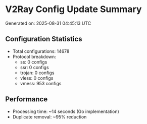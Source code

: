 # V2Ray Config Update Summary
Generated on: 2025-08-31 04:45:13 UTC

## Configuration Statistics
- Total configurations: 14678
- Protocol breakdown:
  - ss: 0 configs
  - ssr: 0 configs
  - trojan: 0 configs
  - vless: 0 configs
  - vmess: 953 configs

## Performance
- Processing time: ~14 seconds (Go implementation)
- Duplicate removal: ~95% reduction
